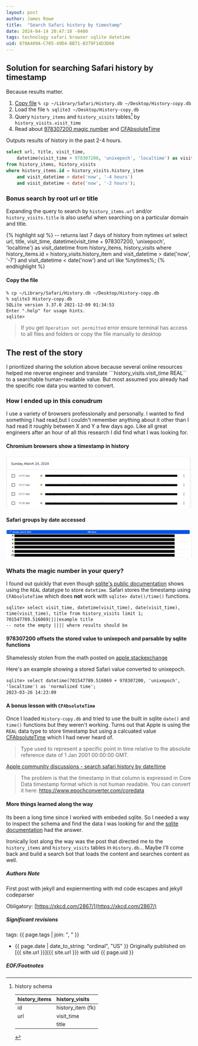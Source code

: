 ```yaml
---
layout: post
author: James Rowe
title:  "Search Safari history by timestamp"
date: 2024-04-14 20:47:18 -0400
tags: technology safari browser sqlite datetime
uid: 878A409A-C705-49D4-BB71-B379F14D3D68
---
```


## Solution for searching Safari history by timestamp

Because results matter.

1. [Copy file](#copy-the-file) ```% cp ~/Library/Safari/History.db ~/Desktop/History-copy.db```
2. Load the file ```% sqlite3 ~/Desktop/History-copy.db```
3. Query ```history_items``` and ```history_visits``` tables[^schema] by ```history_visits.visit_time```
4. Read about [978307200 magic number](#whats-the-magic-number-in-your-query) and [CFAbsoluteTime](#a-bonus-lesson-with-cfabsolutetime)

Outputs results of history in the past 2-4 hours.

```sql
select url, title, visit_time, 
    datetime(visit_time + 978307200, 'unixepoch', 'localtime') as visit_datetime 
from history_items, history_visits
where history_items.id = history_visits.history_item 
    and visit_datetime > date('now', '-4 hours') 
    and visit_datetime < date('now', '-2 hours');
```

### Bonus search by root url or title

Expanding the query to search by ```history_items.url``` and/or ```history_visits.title``` is also useful when searching on a particular domain and title.

{% highlight sql %}
-- returns last 7 days of history from nytimes url
select url, title, visit_time, 
    datetime(visit_time + 978307200, 'unixepoch', 'localtime') as visit_datetime 
from history_items, history_visits
where history_items.id = history_visits.history_item 
    and visit_datetime > date('now', '-7') 
    and visit_datetime < date('now')
    and url like %nytimes%;
{% endhighlight %}

#### Copy the file

```
% cp ~/Library/Safari/History.db ~/Desktop/History-copy.db
% sqlite3 History-copy.db
SQLite version 3.37.0 2021-12-09 01:34:53
Enter ".help" for usage hints.
sqlite> 
```

> If you get ```Operation not permitted``` error ensure terminal has access to all files and folders or copy the file manually to desktop

## The rest of the story

I prioritized sharing the solution above because several online resources helped me reverse engineer and translate ```history_visits.visit_time REAL`` to a searchable human-readable value. But most assumed you already had the specific row data you wanted to convert.

### How I ended up in this conudrum

I use a variety of browsers professionally and personally. I wanted to find something I had read,but I couldn't remember anything about it other than I had read it roughly between X and Y a few days ago. Like all great engineers after an hour of all this research I did find what I was looking for.

#### Chromium browsers show a timestamp in history

![chrome browser history](/assets/posts-images/chrome-history-timestamp.jpg)

#### Safari groups by date accessed

![safari browser history](/assets/posts-images/safari-history-date-no-time.jpg)

### Whats the magic number in your query?

I found out quickly that even though [sqlite's public documentation](https://sqlite.org/lang_datefunc.html) shows using the ```REAL``` datatype to store ```datetime```. Safari stores the timestamp using ```CFAbsoluteTime``` which does **not** work with ```sqlite> date()/time()``` functions.

```
sqlite> select visit_time, datetime(visit_time), date(visit_time), time(visit_time), title from history_visits limit 1;
701547789.516069||||example title
-- note the empty |||| where results should be
```

#### 978307200 offsets the stored value to unixepoch and parsable by sqlite functions

Shamelessly stolen from the math posted on [apple stackexchange](https://apple.stackexchange.com/questions/235357/see-website-visit-time-in-safari-history) 

Here's an example showing a stored Safari value converted to unixepoch.

```
sqlite> select datetime(701547789.516069 + 978307200, 'unixepoch', 'localtime') as 'normalized time';
2023-03-26 14:23:09
```

#### A bonus lesson with ```CFAbsoluteTime```

Once I loaded ```History-copy.db``` and tried to use the built in sqlite ```date()``` and ```time()``` functions but they weren't working. Turns out that Apple is using the ```REAL``` data type to store timestamp but using a calcuated value [CFAbsoluteTime](https://developer.apple.com/documentation/corefoundation/cfabsolutetime) which I had never heard of.

> Type used to represent a specific point in time relative to the absolute reference date of 1 Jan 2001 00:00:00 GMT.

[Apple community discussions - search safari history by date/time](https://discussions.apple.com/thread/250500866?sortBy=best)

> The problem is that the timestamp in that column is expressed in Core Data timestamp format which is not human readable. You can convert it here: https://www.epochconverter.com/coredata

#### More things learned along the way

Its been a long time since I worked with embeded sqlite. So I needed a way to inspect the schema and find the data I was looking for and the [sqlite documentation](https://sqlite.org/cli.html) had the answer.

Ironically lost along the way was the post that directed me to the ```history_items``` and ```history_visits``` tables in ```History.db```... Maybe I'll come back and build a search bot that loads the content and searches content as well.


##### Authors Note

First post with jekyll and expiermenting with md code escapes and jekyll codeparser

Obligatory: [https://xkcd.com/2867/](https://xkcd.com/2867/)

##### Significant revisions

tags: {{ page.tags | join: ", " }}

- {{ page.date | date_to_string: "ordinal", "US" }} Originally published on [{{ site.url }}]({{ site.url }}) with uid {{ page.uid }}

##### EOF/Footnotes

[^schema]: history schema

    | history_items | history_visits    |
    |---------------|-------------------|
    | id            | history_item (fk) |
    | url           | visit_time        |
    |               | title             |